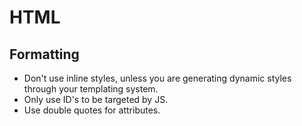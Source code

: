 # HTML 

## Formatting
* Don't use inline styles, unless you are generating dynamic styles through your templating system.
* Only use ID's to be targeted by JS.
* Use double quotes for attributes.
